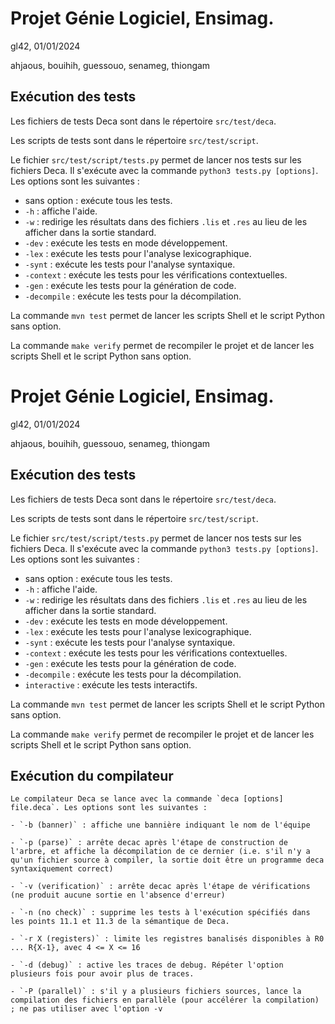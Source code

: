 # Projet Génie Logiciel, Ensimag.
gl42, 01/01/2024

ahjaous, bouihih, guessouo, senameg, thiongam

## Exécution des tests

Les fichiers de tests Deca sont dans le répertoire `src/test/deca`.

Les scripts de tests sont dans le répertoire `src/test/script`.

Le fichier `src/test/script/tests.py` permet de lancer nos tests sur les fichiers Deca. Il s'exécute avec la commande `python3 tests.py [options]`. Les options sont les suivantes :
- sans option : exécute tous les tests.
- `-h` : affiche l'aide.
- `-w` : redirige les résultats dans des fichiers `.lis` et `.res` au lieu de les afficher dans la sortie standard.
- `-dev` : exécute les tests en mode développement.
- `-lex` : exécute les tests pour l'analyse lexicographique.
- `-synt` : exécute les tests pour l'analyse syntaxique.
- `-context` : exécute les tests pour les vérifications contextuelles.
- `-gen` : exécute les tests pour la génération de code.
- `-decompile` : exécute les tests pour la décompilation.

La commande `mvn test` permet de lancer les scripts Shell et le script Python sans option.

La commande `make verify` permet de recompiler le projet et de lancer les scripts Shell et le script Python sans option.

# Projet Génie Logiciel, Ensimag.
gl42, 01/01/2024

ahjaous, bouihih, guessouo, senameg, thiongam

## Exécution des tests

Les fichiers de tests Deca sont dans le répertoire `src/test/deca`.

Les scripts de tests sont dans le répertoire `src/test/script`.

Le fichier `src/test/script/tests.py` permet de lancer nos tests sur les fichiers Deca. Il s'exécute avec la commande `python3 tests.py [options]`. Les options sont les suivantes :
- sans option : exécute tous les tests.
- `-h` : affiche l'aide.
- `-w` : redirige les résultats dans des fichiers `.lis` et `.res` au lieu de les afficher dans la sortie standard.
- `-dev` : exécute les tests en mode développement.
- `-lex` : exécute les tests pour l'analyse lexicographique.
- `-synt` : exécute les tests pour l'analyse syntaxique.
- `-context` : exécute les tests pour les vérifications contextuelles.
- `-gen` : exécute les tests pour la génération de code.
- `-decompile` : exécute les tests pour la décompilation.
- `interactive` : exécute les tests interactifs.

La commande `mvn test` permet de lancer les scripts Shell et le script Python sans option.

La commande `make verify` permet de recompiler le projet et de lancer les scripts Shell et le script Python sans option.


## Exécution du compilateur

    Le compilateur Deca se lance avec la commande `deca [options] file.deca`. Les options sont les suivantes :

    - `-b (banner)` : affiche une bannière indiquant le nom de l'équipe

    - `-p (parse)` : arrête decac après l'étape de construction de l'arbre, et affiche la décompilation de ce dernier (i.e. s'il n'y a qu'un fichier source à compiler, la sortie doit être un programme deca syntaxiquement correct)

    - `-v (verification)` : arrête decac après l'étape de vérifications (ne produit aucune sortie en l'absence d'erreur)

    - `-n (no check)` : supprime les tests à l'exécution spécifiés dans les points 11.1 et 11.3 de la sémantique de Deca.

    - `-r X (registers)` : limite les registres banalisés disponibles à R0 ... R{X-1}, avec 4 <= X <= 16

    - `-d (debug)` : active les traces de debug. Répéter l'option plusieurs fois pour avoir plus de traces.

    - `-P (parallel)` : s'il y a plusieurs fichiers sources, lance la compilation des fichiers en parallèle (pour accélérer la compilation) ; ne pas utiliser avec l'option -v

